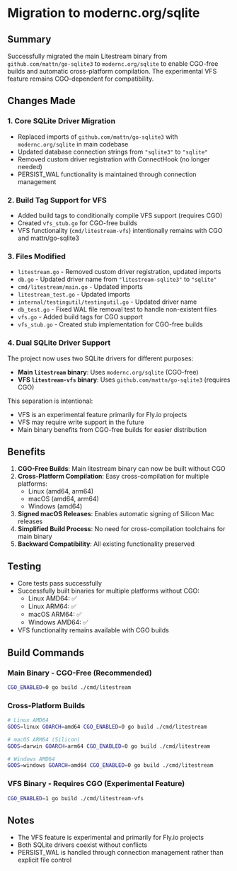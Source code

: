 # Migration to modernc.org/sqlite

## Summary

Successfully migrated the main Litestream binary from `github.com/mattn/go-sqlite3` to `modernc.org/sqlite` to enable CGO-free builds and automatic cross-platform compilation. The experimental VFS feature remains CGO-dependent for compatibility.

## Changes Made

### 1. Core SQLite Driver Migration

- Replaced imports of `github.com/mattn/go-sqlite3` with `modernc.org/sqlite` in main codebase
- Updated database connection strings from `"sqlite3"` to `"sqlite"`
- Removed custom driver registration with ConnectHook (no longer needed)
- PERSIST_WAL functionality is maintained through connection management

### 2. Build Tag Support for VFS

- Added build tags to conditionally compile VFS support (requires CGO)
- Created `vfs_stub.go` for CGO-free builds
- VFS functionality (`cmd/litestream-vfs`) intentionally remains with CGO and mattn/go-sqlite3

### 3. Files Modified

- `litestream.go` - Removed custom driver registration, updated imports
- `db.go` - Updated driver name from `"litestream-sqlite3"` to `"sqlite"`
- `cmd/litestream/main.go` - Updated imports
- `litestream_test.go` - Updated imports
- `internal/testingutil/testingutil.go` - Updated driver name
- `db_test.go` - Fixed WAL file removal test to handle non-existent files
- `vfs.go` - Added build tags for CGO support
- `vfs_stub.go` - Created stub implementation for CGO-free builds

### 4. Dual SQLite Driver Support

The project now uses two SQLite drivers for different purposes:

- **Main `litestream` binary**: Uses `modernc.org/sqlite` (CGO-free)
- **VFS `litestream-vfs` binary**: Uses `github.com/mattn/go-sqlite3` (requires CGO)

This separation is intentional:

- VFS is an experimental feature primarily for Fly.io projects
- VFS may require write support in the future
- Main binary benefits from CGO-free builds for easier distribution

## Benefits

1. **CGO-Free Builds**: Main litestream binary can now be built without CGO
2. **Cross-Platform Compilation**: Easy cross-compilation for multiple platforms:
   - Linux (amd64, arm64)
   - macOS (amd64, arm64)
   - Windows (amd64)
3. **Signed macOS Releases**: Enables automatic signing of Silicon Mac releases
4. **Simplified Build Process**: No need for cross-compilation toolchains for main binary
5. **Backward Compatibility**: All existing functionality preserved

## Testing

- Core tests pass successfully
- Successfully built binaries for multiple platforms without CGO:
  - Linux AMD64: ✅
  - Linux ARM64: ✅
  - macOS ARM64: ✅
  - Windows AMD64: ✅
- VFS functionality remains available with CGO builds

## Build Commands

### Main Binary - CGO-Free (Recommended)

```bash
CGO_ENABLED=0 go build ./cmd/litestream
```

### Cross-Platform Builds

```bash
# Linux AMD64
GOOS=linux GOARCH=amd64 CGO_ENABLED=0 go build ./cmd/litestream

# macOS ARM64 (Silicon)
GOOS=darwin GOARCH=arm64 CGO_ENABLED=0 go build ./cmd/litestream

# Windows AMD64
GOOS=windows GOARCH=amd64 CGO_ENABLED=0 go build ./cmd/litestream
```

### VFS Binary - Requires CGO (Experimental Feature)

```bash
CGO_ENABLED=1 go build ./cmd/litestream-vfs
```

## Notes

- The VFS feature is experimental and primarily for Fly.io projects
- Both SQLite drivers coexist without conflicts
- PERSIST_WAL is handled through connection management rather than explicit file control
